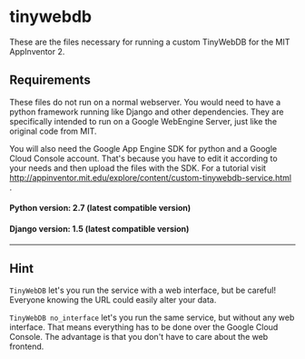 # tinywebdb
These are the files necessary for running a custom TinyWebDB for the MIT AppInventor 2.


## Requirements


These files do not run on a normal webserver. You would need to have a python framework running like Django and other dependencies.
They are specifically intended to run on a Google WebEngine Server, just like the original code from MIT.

You will also need the Google App Engine SDK for python and a Google Cloud Console account. That's because you have to edit it according to your needs and then upload the files with the SDK. For a tutorial visit http://appinventor.mit.edu/explore/content/custom-tinywebdb-service.html .


#### Python version: 2.7 (latest compatible version)

#### Django version: 1.5 (latest compatible version)

-------------------------
## Hint

```TinyWebDB``` let's you run the service with a web interface, but be careful! Everyone knowing the URL could easily alter your data.

```TinyWebDB no_interface``` let's you run the same service, but without any web interface. That means everything has to be done over the Google Cloud Console. The advantage is that you don't have to care about the web frontend.
